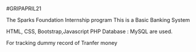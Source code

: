 #GRIPAPRIL21

The Sparks Foundation Internship program
This is a Basic Banking System

HTML, CSS, Bootstrap,Javascript PHP Database : MySQL are used.

For tracking dummy record of Tranfer money 
